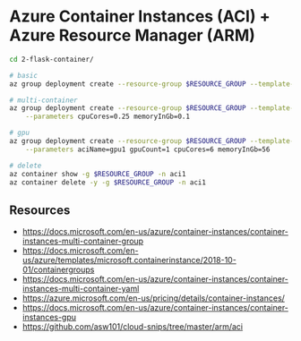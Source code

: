 # Azure Container Instances (ACI) + Azure Resource Manager (ARM)

```bash
cd 2-flask-container/

# basic
az group deployment create --resource-group $RESOURCE_GROUP --template-file azuredeploy.json

# multi-container
az group deployment create --resource-group $RESOURCE_GROUP --template-file azuredeploy.json \
    --parameters cpuCores=0.25 memoryInGb=0.1

# gpu
az group deployment create --resource-group $RESOURCE_GROUP --template-file azuredeploy-gpu.json \
    --parameters aciName=gpu1 gpuCount=1 cpuCores=6 memoryInGb=56

# delete
az container show -g $RESOURCE_GROUP -n aci1
az container delete -y -g $RESOURCE_GROUP -n aci1
```

## Resources
- https://docs.microsoft.com/en-us/azure/container-instances/container-instances-multi-container-group
- https://docs.microsoft.com/en-us/azure/templates/microsoft.containerinstance/2018-10-01/containergroups
- https://docs.microsoft.com/en-us/azure/container-instances/container-instances-multi-container-yaml
- https://azure.microsoft.com/en-us/pricing/details/container-instances/
- https://docs.microsoft.com/en-us/azure/container-instances/container-instances-gpu
- https://github.com/asw101/cloud-snips/tree/master/arm/aci
